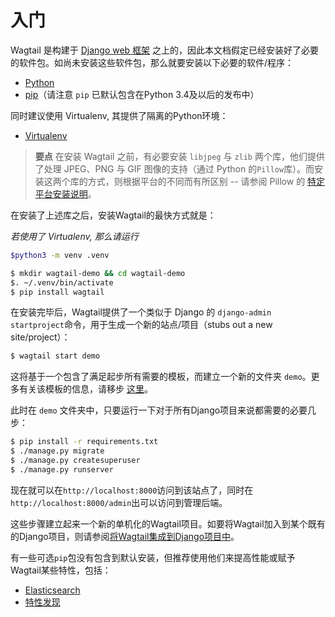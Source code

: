 # 入门

Wagtail 是构建于 [Django web 框架](https://www.djangoproject.com/) 之上的，因此本文档假定已经安装好了必要的软件包。如尚未安装这些软件包，那么就要安装以下必要的软件/程序：

+ [Python](https://www.python.org/downloads/)
+ [pip](https://pip.pypa.io/en/latest/installing.html)（请注意 `pip` 已默认包含在Python 3.4及以后的发布中）


同时建议使用 Virtualenv, 其提供了隔离的Python环境：

+ [Virtualenv](https://virtualenv.pypa.io/en/latest/installation.html)


> **要点** 在安装 Wagtail 之前，有必要安装 `libjpeg` 与 `zlib` 两个库，他们提供了处理 JPEG、PNG 与 GIF 图像的支持（通过 Python 的`Pillow`库）。而安装这两个库的方式，则根据平台的不同而有所区别 -- 请参阅 Pillow 的 [特定平台安装说明](http://pillow.readthedocs.org/en/latest/installation.html#external-libraries)。


在安装了上述库之后，安装Wagtail的最快方式就是：

*若使用了 Virtualenv, 那么请运行*

```sh
$python3 -m venv .venv
```

```sh
$ mkdir wagtail-demo && cd wagtail-demo
$. ~/.venv/bin/activate
$ pip install wagtail
```

在安装完毕后，Wagtail提供了一个类似于 Django 的 `django-admin startproject`命令，用于生成一个新的站点/项目（stubs out a new site/project）：

```sh
$ wagtail start demo
```

这将基于一个包含了满足起步所有需要的模板，而建立一个新的文件夹 `demo`。更多有关该模板的信息，请移步 [这里](getting_started/project_template.html)。

此时在 `demo` 文件夹中，只要运行一下对于所有Django项目来说都需要的必要几步：

```sh
$ pip install -r requirements.txt
$ ./manage.py migrate
$ ./manage.py createsuperuser
$ ./manage.py runserver
```

现在就可以在`http://localhost:8000`访问到该站点了，同时在`http://localhost:8000/admin`出可以访问到管理后端。

这些步骤建立起来一个新的单机化的Wagtail项目。如要将Wagtail加入到某个既有的Django项目，则请参阅[将Wagtail集成到Django项目中](getting_started/integrating_into_django.html)。

有一些可选`pip`包没有包含到默认安装，但推荐使用他们来提高性能或赋予Wagtail某些特性，包括：

+ [Elasticsearch](advanced_topics/performance.html)
+ [特性发现](advanced_topics/images/feature_detection.html)
